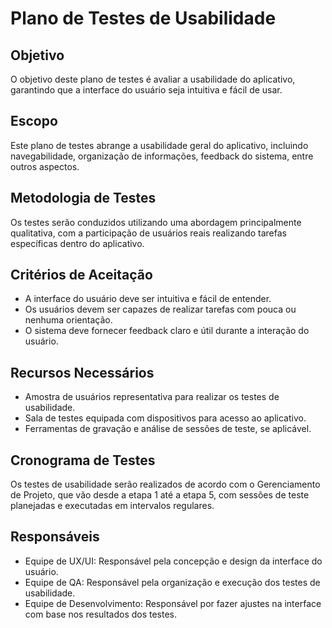 # Plano de Testes de Usabilidade

## Objetivo
O objetivo deste plano de testes é avaliar a usabilidade do aplicativo, garantindo que a interface do usuário seja intuitiva e fácil de usar.

## Escopo
Este plano de testes abrange a usabilidade geral do aplicativo, incluindo navegabilidade, organização de informações, feedback do sistema, entre outros aspectos.

## Metodologia de Testes
Os testes serão conduzidos utilizando uma abordagem principalmente qualitativa, com a participação de usuários reais realizando tarefas específicas dentro do aplicativo.

## Critérios de Aceitação
- A interface do usuário deve ser intuitiva e fácil de entender.
- Os usuários devem ser capazes de realizar tarefas com pouca ou nenhuma orientação.
- O sistema deve fornecer feedback claro e útil durante a interação do usuário.

## Recursos Necessários
- Amostra de usuários representativa para realizar os testes de usabilidade.
- Sala de testes equipada com dispositivos para acesso ao aplicativo.
- Ferramentas de gravação e análise de sessões de teste, se aplicável.

## Cronograma de Testes
Os testes de usabilidade serão realizados de acordo com o Gerenciamento de Projeto, que vão desde a etapa 1 até a etapa 5, com sessões de teste planejadas e executadas em intervalos regulares.

## Responsáveis
- Equipe de UX/UI: Responsável pela concepção e design da interface do usuário.
- Equipe de QA: Responsável pela organização e execução dos testes de usabilidade.
- Equipe de Desenvolvimento: Responsável por fazer ajustes na interface com base nos resultados dos testes.
